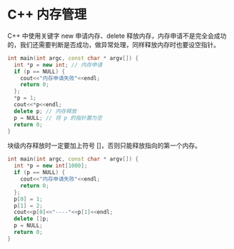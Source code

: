 # C++ 内存管理

C++ 中使用关键字 new 申请内存、delete 释放内存，内存申请不是完全会成功的，我们还需要判断是否成功，做异常处理，同样释放内存时也要设空指针。

```cpp
int main(int argc, const char * argv[]) {
  int *p = new int; // 内存申请
  if (p == NULL) {
    cout<<"内存申请失败"<<endl;
    return 0;
  };
  *p = 1;
  cout<<*p<<endl;
  delete p; // 内存释放
  p = NULL; // 将 p 的指针置为空
  return 0;
}
```

块级内存释放时一定要加上符号 []，否则只能释放指向的第一个内存。 

```cpp
int main(int argc, const char * argv[]) {
  int *p = new int[1000];
  if (p == NULL) {
    cout<<"内存申请失败"<<endl;
    return 0;
  };
  p[0] = 1;
  p[1] = 2;
  cout<<p[0]<<"----"<<p[1]<<endl;
  delete []p;
  p = NULL;
  return 0;
}
```
